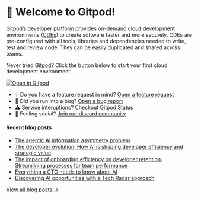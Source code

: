 # 👋 Welcome to Gitpod!

Gitpod’s developer platform provides on-demand cloud development environments ([CDEs](https://www.gitpod.io/cde)) to create software faster and more securely. CDEs are pre-configured with all tools, libraries and dependencies needed to write, test and review code. They can be easily duplicated and shared across teams.

Never tried [Gitpod](https://www.gitpod.io/)? Click the button below to start your first cloud development environment:

[![Open in Gitpod](https://gitpod.io/button/open-in-gitpod.svg)](https://gitpod.new)

* 💡 Do you have a feature request in mind? [Open a feature request](https://github.com/gitpod-io/gitpod/issues/new?assignees=&labels=&template=feature_request.md&title=)
* 🐛 Did you run into a bug? [Open a bug report](https://github.com/gitpod-io/gitpod/issues/new?assignees=&labels=bug&template=bug_report.yml)
* ⚠️ Service interuptions? [Checkout Gitpod Status](https://gitpodstatus.com/)
* 🦩 Feeling social? [Join our discord community](https://www.gitpod.io/chat)

#### Recent blog posts

<!--START_SECTION:feed-->
* [The agentic AI information asymmetry problem](https://www.gitpod.io/blog/closing-the-ai-asymmetry-problem)
* [The developer evolution: How AI is shaping developer efficiency and strategic value](https://www.gitpod.io/blog/how-ai-shapes-dev-efficiency-and-strategic-value)
* [The impact of onboarding efficiency on developer retention: Streamlining processes for team performance](https://www.gitpod.io/blog/impact-of-onboarding-on-dev-retention)
* [Everything a CTO needs to know about AI](https://www.gitpod.io/blog/everything-ctos-need-to-know-ai)
* [Discovering AI opportunities with a Tech Radar approach](https://www.gitpod.io/blog/tech-radar-ai-use-cases)
<!--END_SECTION:feed-->

[View all blog posts &rarr;](https://www.gitpod.io/blog)
